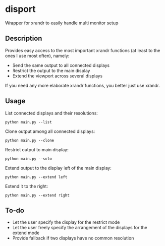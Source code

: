 # disport
Wrapper for xrandr to easily handle multi monitor setup

## Description

Provides easy access to the most important xrandr functions (at least to the ones I use most often), namely:
* Send the same output to all connected displays
* Restrict the output to the main display
* Extend the viewport across several displays

If you need any more elaborate xrandr functions, you better just use xrandr.

## Usage

List connected displays and their resolutions:

    python main.py --list

Clone output among all connected displays:

    python main.py --clone

Restrict output to main display:

    python main.py --solo

Extend output to the display left of the main display:

    python main.py --extend left

Extend it to the right:

    python main.py --extend right

## To-do

* Let the user specify the display for the restrict mode
* Let the user freely specify the arrangement of the displays for the extend mode
* Provide fallback if two displays have no common resolution
